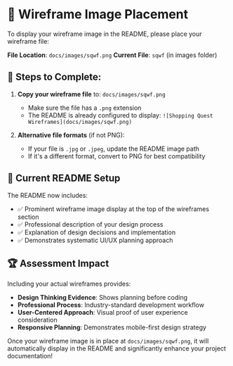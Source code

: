 # 📐 Wireframe Image Placement

To display your wireframe image in the README, please place your wireframe file:

**File Location**: `docs/images/sqwf.png`
**Current File**: `sqwf` (in images folder)

## 📝 Steps to Complete:

1. **Copy your wireframe file** to: `docs/images/sqwf.png`
   - Make sure the file has a `.png` extension
   - The README is already configured to display: `![Shopping Quest Wireframes](docs/images/sqwf.png)`

2. **Alternative file formats** (if not PNG):
   - If your file is `.jpg` or `.jpeg`, update the README image path
   - If it's a different format, convert to PNG for best compatibility

## 🎯 Current README Setup

The README now includes:
- ✅ Prominent wireframe image display at the top of the wireframes section
- ✅ Professional description of your design process
- ✅ Explanation of design decisions and implementation
- ✅ Demonstrates systematic UI/UX planning approach

## 🏆 Assessment Impact

Including your actual wireframes provides:
- **Design Thinking Evidence**: Shows planning before coding
- **Professional Process**: Industry-standard development workflow
- **User-Centered Approach**: Visual proof of user experience consideration
- **Responsive Planning**: Demonstrates mobile-first design strategy

Once your wireframe image is in place at `docs/images/sqwf.png`, it will automatically display in the README and significantly enhance your project documentation!
